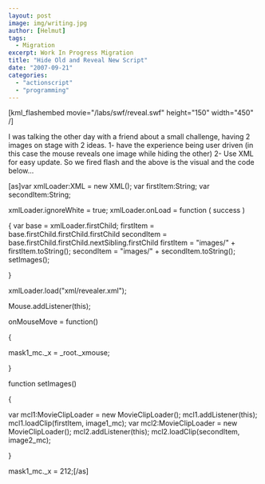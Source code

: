 ```yaml
---
layout: post
image: img/writing.jpg
author: [Helmut]
tags:
  - Migration
excerpt: Work In Progress Migration
title: "Hide Old and Reveal New Script"
date: "2007-09-21"
categories: 
  - "actionscript"
  - "programming"
---
```


\[kml\_flashembed movie="/labs/swf/reveal.swf" height="150" width="450" /\]

I was talking the other day with a friend about a small challenge, having 2 images on stage with 2 ideas. 1- have the experience being user driven (in this case the mouse reveals one image while hiding the other) 2- Use XML for easy update. So we fired flash and the above is the visual and the code below...

\[as\]var xmlLoader:XML = new XML(); var firstItem:String; var secondItem:String;

xmlLoader.ignoreWhite = true; xmlLoader.onLoad = function ( success )

{ var base = xmlLoader.firstChild; firstItem = base.firstChild.firstChild.firstChild secondItem = base.firstChild.firstChild.nextSibling.firstChild firstItem = "images/" + firstItem.toString(); secondItem = "images/" + secondItem.toString(); setImages();

}

xmlLoader.load("xml/revealer.xml");

Mouse.addListener(this);

onMouseMove = function()

{

mask1\_mc.\_x = \_root.\_xmouse;

}

function setImages()

{

var mcl1:MovieClipLoader = new MovieClipLoader(); mcl1.addListener(this); mcl1.loadClip(firstItem, image1\_mc); var mcl2:MovieClipLoader = new MovieClipLoader(); mcl2.addListener(this); mcl2.loadClip(secondItem, image2\_mc);

}

mask1\_mc.\_x = 212;\[/as\]
